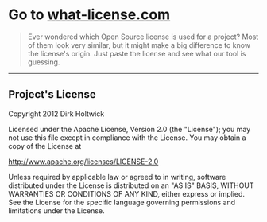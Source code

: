 # Go to [what-license.com](http://www.what-license.com)

> Ever wondered which Open Source license is used for a project? Most of them look very similar, but it might make a big difference to know the license's origin. Just paste the license and see what our tool is guessing.

---

## Project's License

Copyright 2012 Dirk Holtwick
 
Licensed under the Apache License, Version 2.0 (the "License");
you may not use this file except in compliance with the License.
You may obtain a copy of the License at

<http://www.apache.org/licenses/LICENSE-2.0>

Unless required by applicable law or agreed to in writing, software
distributed under the License is distributed on an "AS IS" BASIS,
WITHOUT WARRANTIES OR CONDITIONS OF ANY KIND, either express or implied.
See the License for the specific language governing permissions and
limitations under the License.
